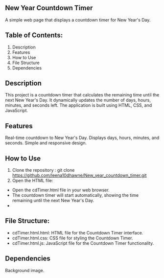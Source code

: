 ## New Year Countdown Timer ##
A simple web page that displays a countdown timer for New Year's Day.

## Table of Contents:
1. Description
2. Features
3. How to Use
4. File Structure
5. Dependencies

## Description
This project is a countdown timer that calculates the remaining time until the next New Year's Day. It dynamically updates the number of days, hours, minutes, and seconds left.
The application is built using HTML, CSS, and JavaScript.

## Features
Real-time countdown to New Year's Day.
Displays days, hours, minutes, and seconds.
Simple and responsive design.

## How to Use
1. Clone the repository : git clone https://github.com/leena10dhawne/New_year_countdown_timer.git
2. Open the HTML file:
- Open the cdTimer.html file in your web browser.
- The countdown timer will start automatically, showing the time remaining until the next New Year's Day.
- 
## File Structure: 
- cdTimer.html.html: HTML file for the Countdown Timer interface.
- cdTimer.html.css: CSS file for styling the Countdown Timer.
- cdTimer.html.js: JavaScript file for the Countdown Timer functionality.

## Dependencies
Background image.
